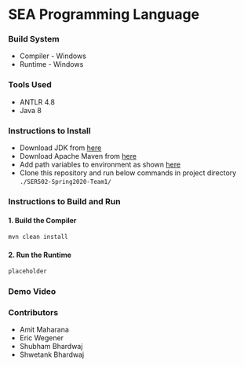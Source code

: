 # SEA Programming Language

### Build System
* Compiler - Windows
* Runtime - Windows

### Tools Used
* ANTLR 4.8
* Java 8

### Instructions to Install
* Download JDK from [here](https://www.oracle.com/java/technologies/javase/javase-jdk8-downloads.html)
* Download Apache Maven from [here](https://maven.apache.org/download.cgi)
* Add path variables to environment as shown [here](https://mkyong.com/maven/how-to-install-maven-in-windows/)
* Clone this repository and run below commands in project directory 
```./SER502-Spring2020-Team1/```

### Instructions to Build and Run

#### 1. Build the Compiler
```java
mvn clean install
```

#### 2. Run the Runtime
```java
placeholder
```

### Demo Video

### Contributors
* Amit Maharana
* Eric Wegener
* Shubham Bhardwaj
* Shwetank Bhardwaj
